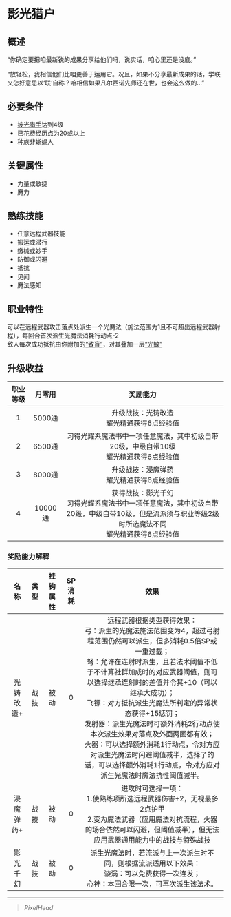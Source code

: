 # 影光猎户

## 概述

“你确定要把咱最新锐的成果分享给他们吗，说实话，咱心里还是没底。” 

“放轻松，我相信他们比咱更善于运用它。况且，如果不分享最新成果的话，学联又怎好意思以‘联’自称？咱相信如果凡尔西诺先师还在世，也会这么做的…”

## 必要条件

* <a href="../lighthuntsman" target="_blank">披光猎手</a>达到4级
* 已花费经历点为20或以上
* 种族非蜥蜴人

## 关键属性

* 力量或敏捷
* 魔力

## 熟练技能

* 任意远程武器技能
* 搬运或潜行
* 缴械或妙手
* 防御或闪避
* 抵抗
* 见闻
* 魔法感知

## 职业特性

可以在远程武器攻击落点处派生一个光魔法（施法范围为1且不可超出远程武器射程），每回合首次派生光魔法消耗行动点-2<br>敌人每次成功抵抗由你附加的<a href="../../../../status/normal/#致盲" target="_blank">“致盲”</a>，对其叠加一层<a href="../../../../status/mark/#光敏" target="_blank">“光敏”</a>

## 升级收益

职业等级|月零用|奖励能力
:--:|:--:|:--:
1|5000通|升级战技：光铸改造<br>耀光精通获得6点经验值
2|6500通|习得光耀系魔法书中一项任意魔法，其中初级自带20级，中级自带10级<br>耀光精通获得6点经验值
3|8000通|升级战技：浸魔弹药<br>耀光精通获得6点经验值
4|10000通|获得战技：影光千幻<br>习得光耀系魔法书中一项任意魔法，其中初级自带20级，中级自带10级，但是流派须与职业等级2级时所选魔法不同<br>耀光精通获得6点经验值

### 奖励能力解释

名称|类型|挂钩属性|SP消耗|效果
:--:|:--:|:--:|:--:|:--:
光铸改造+|战技|被动|0|远程武器根据类型获得效果：<br>弓：派生的光魔法施法范围变为4，超过弓射程范围仍然可以派生，但多消耗0.5倍SP或一重过载；<br>弩：允许在连射时派生，且若法术阈值不低于不计算社群加成时的对应武器阈值，则可以选择继承连射时的差值并令其+10（可以继承大成功）；<br>飞镖：对方抵抗派生光魔法所判定的异常状态获得+15惩罚；<br>发射器：派生光魔法时可额外消耗2行动点使本次派生效果对落点及外面两圈都有效；<br>火器：可以选择额外消耗1行动点，令对方应对派生光魔法时闪避阈值减半，选择了的话，可以选择额外消耗1行动点，令对方应对派生光魔法时魔法抗性阈值减半。
浸魔弹药+|战技|被动|0|进攻时可选择一项：<br>1.使熟练项所选远程武器伤害+2，无视最多2点护甲<br>2.变为魔法武器（应用魔法对抗流程，火器的场合依然可以闪避，但阈值减半），但无法应用武器通用能力中的战技与特殊战技
影光千幻|战技|被动|0|派生光魔法时，若流派与上一次派生时不同，则根据流派适用以下效果：<br>漩涡：可以免费获得一次连发；<br>心神：本回合限一次，可再次派生该法术。

---

> *PixelHead*